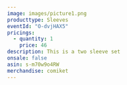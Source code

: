 ```yaml
---
image: images/picture1.png
producttype: Sleeves
eventId: "O-dvjHAX5"
pricings:
  - quantity: 1
    price: 46
description: This is a two sleeve set
onsale: false
asin: s-m70w9o4RW
merchandise: comiket
---
```

